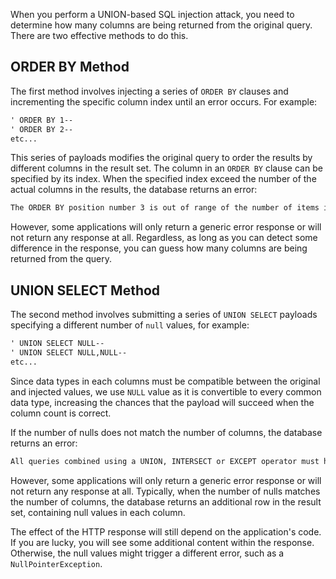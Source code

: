 When you perform a UNION-based SQL injection attack, you need to determine how many columns are being returned from the original query. There are two effective methods to do this.
## ORDER BY Method
The first method involves injecting a series of `ORDER BY` clauses and incrementing the specific column index until an error occurs. For example:
```txt
' ORDER BY 1--
' ORDER BY 2--
etc...
```
This series of payloads modifies the original query to order the results by different columns in the result set. The column in an `ORDER BY` clause can be specified by its index. When the specified index exceed the number of the actual columns in the results, the database returns an error:
```txt
The ORDER BY position number 3 is out of range of the number of items in the select list.
```
However, some applications will only return a generic error response or will not return any response at all. Regardless, as long as you can detect some difference in the response, you can guess how many columns are being returned from the query.
## UNION SELECT Method
The second method involves submitting a series of `UNION SELECT` payloads specifying a different number of `null` values, for example:
```txt
' UNION SELECT NULL--
' UNION SELECT NULL,NULL--
etc...
```
Since data types in each columns must be compatible between the original and injected values, we use `NULL` value as it is convertible to every common data type, increasing the chances that the payload will succeed when the column count is correct.

If the number of nulls does not match the number of columns, the database returns an error:
```txt
All queries combined using a UNION, INTERSECT or EXCEPT operator must have an equal number of expressions in their target lists.
```
However, some applications will only return a generic error response or will not return any response at all. Typically, when the number of nulls matches the number of columns, the database returns an additional row in the result set, containing null values in each column.

The effect of the HTTP response will still depend on the application's code. If you are lucky, you will see some additional content within the response. Otherwise, the null values might trigger a different error, such as a `NullPointerException`.